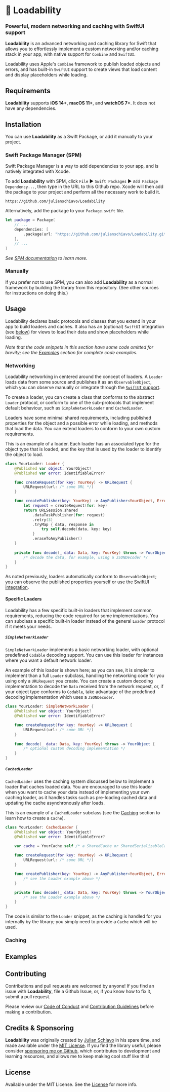 # 📩 Loadability
### Powerful, modern networking and caching with SwiftUI support 

**Loadability** is an advanced networking and caching library for Swift that allows you to effortlessly implement a custom networking and/or caching stack in your app, with native support for `Combine` and `SwiftUI`.

Loadability uses Apple's `Combine` framework to publish loaded objects and errors, and has built-in `SwiftUI` support to create views that load content and display placeholders while loading. 

## Requirements

**Loadability** supports **iOS 14+**, **macOS 11+**, and **watchOS 7+**. It does not have any dependencies.

## Installation

You can use **Loadability** as a Swift Package, or add it manually to your project. 

### Swift Package Manager (SPM)

Swift Package Manager is a way to add dependencies to your app, and is natively integrated with Xcode.

To add **Loadability** with SPM, click `File` ► `Swift Packages` ► `Add Package Dependency...`, then type in the URL to this Github repo. Xcode will then add the package to your project and perform all the necessary work to build it.

```
https://github.com/julianschiavo/Loadability
```

Alternatively, add the package to your `Package.swift` file.

```swift
let package = Package(
    // ...
    dependencies: [
        .package(url: "https://github.com/julianschiavo/Loadability.git", from: "1.0.0")
    ],
    // ...
)
```

*See [SPM documentation](https://github.com/apple/swift-package-manager/tree/master/Documentation) to learn more.*

### Manually

If you prefer not to use SPM, you can also add **Loadability** as a normal framework by building the library from this repository. (See other sources for instructions on doing this.)

## Usage

Loadability declares basic protocols and classes that you extend in your app to build loaders and caches. It also has an (optional) `SwiftUI` integration (see [below](swiftui)) for views to load their data and show placeholders while loading.

*Note that the code snippets in this section have some code omitted for brevity; see the [Examples](examples) section for complete code examples.*

### Networking

Loadability networking in centered around the concept of loaders. A `Loader` loads data from some source and publishes it as an `ObservableObject`, which you can observe manually or integrate through the [`SwiftUI` support](swiftui).

To create a loader, you can create a class that conforms to the abstract `Loader` protocol, or conform to one of the sub-protocols that implement default behaviour, such as `SimpleNetworkLoader` and `CachedLoader`.

Loaders have some minimal shared requirements, including published properties for the object and a possible error while loading, and methods that load the data. You can extend loaders to conform to your own custom requirements.

This is an example of a loader. Each loader has an associated type for the object type that is loaded, and the key that is used by the loader to identify the object to load.
```swift
class YourLoader: Loader {
    @Published var object: YourObject?
    @Published var error: IdentifiableError?

    func createRequest(for key: YourKey) -> URLRequest {
        URLRequest(url: /* some URL */)
    }

    func createPublisher(key: YourKey) -> AnyPublisher<YourObject, Error>? {
        let request = createRequest(for: key)
        return URLSession.shared
            .dataTaskPublisher(for: request)
            .retry(3)
            .tryMap { data, response in
                try self.decode(data, key: key)
            }
            .eraseToAnyPublisher()
    }
    
    private func decode(_ data: Data, key: YourKey) throws -> YourObject {
        /* decode the data, for example, using a JSONDecoder */
    }
}
```

As noted previously, loaders automatically conform to `ObservableObject`; you can observe the published properties yourself or use the [SwiftUI integration](swiftui).


#### Specific Loaders

Loadability has a few specific built-in loaders that implement common requirements, reducing the code required for some implementations. You can subclass a specific built-in loader instead of the general `Loader` protocol if it meets your needs.

##### `SimpleNetworkLoader`

`SimpleNetworkLoader` implements a basic networking loader, with optional predefined `Codable` decoding support. You can use this loader for instances where you want a default network loader.

An example of this loader is shown here; as you can see, it is simpler to implement than a full `Loader` subclass, handling the networking code for you using only a `URLRequest` you create. You can create a custom decoding implementation to decode the `Data` received from the network request, or, if your object type conforms to `Codable`, take advantage of the predefined decoding implementation which uses a `JSONDecoder`.
```swift
class YourLoader: SimpleNetworkLoader {
    @Published var object: YourObject?
    @Published var error: IdentifiableError?

    func createRequest(for key: YourKey) -> URLRequest {
        URLRequest(url: /* some URL */)
    }
    
    func decode(_ data: Data, key: YourKey) throws -> YourObject {
        /* optional custom decoding implementation */
    }
}
```

##### `CachedLoader`

`CachedLoader` uses the caching system discussed below to implement a loader that caches loaded data. You are encouraged to use this loader when you want to cache your data instead of implementing your own caching loader, as it handles tasks such as pre-loading cached data and updating the cache asynchronously after loads.

This is an example of a `CachedLoader` subclass (see the [Caching](caching) section to learn how to create a `Cache`).
```swift
class YourLoader: CachedLoader {
    @Published var object: YourObject?
    @Published var error: IdentifiableError?

    var cache = YourCache.self /* a SharedCache or SharedSerializableCache type */
    
    func createRequest(for key: YourKey) -> URLRequest {
        URLRequest(url: /* some URL */)
    }

    func createPublisher(key: YourKey) -> AnyPublisher<YourObject, Error>? {
        /* see the Loader example above */
    }

    private func decode(_ data: Data, key: YourKey) throws -> YourObject {
        /* see the Loader example above */
    }
}
```
The code is similar to the `Loader` snippet, as the caching is handled for you internally by the library; you simply need to provide a `Cache` which will be used.

### Caching

## Examples

### []()


## Contributing

Contributions and pull requests are welcomed by anyone! If you find an issue with **Loadability**, file a Github Issue, or, if you know how to fix it, submit a pull request. 

Please review our [Code of Conduct](CODE_OF_CONDUCT.md) and [Contribution Guidelines](CONTRIBUTING.md) before making a contribution.

## Credits & Sponsoring

**Loadability** was originally created by [Julian Schiavo](https://twitter.com/julianschiavo) in his spare time, and made available under the [MIT License](LICENSE). If you find the library useful, please consider [sponsoring me on Github](https://github.com/julianschiavo/sponsors), which contributes to development and learning resources, and allows me to keep making cool stuff like this!




## License

Available under the MIT License. See the [License](LICENSE) for more info.
